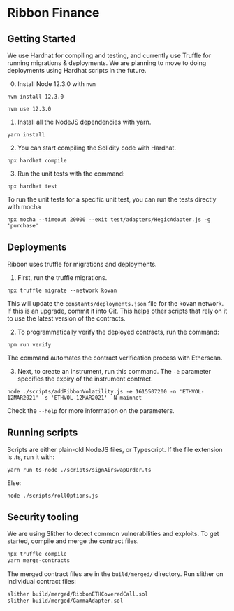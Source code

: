# Ribbon Finance

## Getting Started

We use Hardhat for compiling and testing, and currently use Truffle for running migrations & deployments. We are planning to move to doing deployments using Hardhat scripts in the future.

0. Install Node 12.3.0 with `nvm`

```
nvm install 12.3.0

nvm use 12.3.0
```

1. Install all the NodeJS dependencies with yarn.

```
yarn install
```

2. You can start compiling the Solidity code with Hardhat.

```
npx hardhat compile
```

3. Run the unit tests with the command:

```
npx hardhat test
```

To run the unit tests for a specific unit test, you can run the tests directly with mocha

```
npx mocha --timeout 20000 --exit test/adapters/HegicAdapter.js -g 'purchase'
```

## Deployments

Ribbon uses truffle for migrations and deployments.

1. First, run the truffle migrations.

```
npx truffle migrate --network kovan
```

This will update the `constants/deployments.json` file for the kovan network. If this is an upgrade, commit it into Git. This helps other scripts that rely on it to use the latest version of the contracts.

2. To programmatically verify the deployed contracts, run the command:

```
npm run verify
```

The command automates the contract verification process with Etherscan.

3. Next, to create an instrument, run this command. The `-e` parameter specifies the expiry of the instrument contract.

```
node ./scripts/addRibbonVolatility.js -e 1615507200 -n 'ETHVOL-12MAR2021' -s 'ETHVOL-12MAR2021' -N mainnet
```

Check the `--help` for more information on the parameters.

## Running scripts

Scripts are either plain-old NodeJS files, or Typescript. If the file extension is .ts, run it with:

```
yarn run ts-node ./scripts/signAirswapOrder.ts
```

Else:

```
node ./scripts/rollOptions.js
```

## Security tooling

We are using Slither to detect common vulnerabilities and exploits. To get started, compile and merge the contract files.

```sh
npx truffle compile
yarn merge-contracts
```

The merged contract files are in the `build/merged/` directory. Run slither on individual contract files:

```sh
slither build/merged/RibbonETHCoveredCall.sol
slither build/merged/GammaAdapter.sol
```
